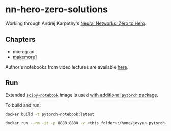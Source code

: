 # nn-hero-zero-solutions

Working through Andrej Karpathy's [Neural Networks: Zero to Hero](https://karpathy.ai/zero-to-hero.html).

## Chapters

- micrograd
- [makemore1](./makemore1.ipynb)

Author's notebooks from video lectures are available [here](https://github.com/karpathy/nn-zero-to-hero).

## Run

Extended [`scipy-notebook`](https://hub.docker.com/r/jupyter/scipy-notebook/) image is used [with additional `pytorch` package](./Dockerfile).

To build and run:

```sh
docker build -t pytorch-notebook:latest

docker run --rm -it -p 8888:8888 -v <this_folder>:/home/jovyan pytorch-notebook:latest
```
